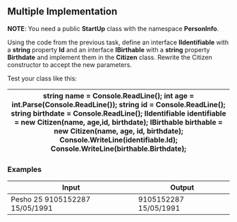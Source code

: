 Multiple Implementation
-----------------------

**NOTE**: You need a public **StartUp** class with the namespace **PersonInfo**.

Using the code from the previous task, define an interface **IIdentifiable**
with a **string** property **Id** and an interface **IBirthable** with a
**string** property **Birthdate** and implement them in the **Citizen** class.
Rewrite the Citizen constructor to accept the new parameters.

Test your class like this:

| string name = Console.ReadLine(); int age = int.Parse(Console.ReadLine()); string id = Console.ReadLine(); string birthdate = Console.ReadLine(); IIdentifiable identifiable = new Citizen(name, age,id, birthdate); IBirthable birthable = new Citizen(name, age, id, birthdate); Console.WriteLine(identifiable.Id); Console.WriteLine(birthable.Birthdate); |
|----------------------------------------------------------------------------------------------------------------------------------------------------------------------------------------------------------------------------------------------------------------------------------------------------------------------------------------------------------------|


### Examples

| **Input**                      | **Output**            |
|--------------------------------|-----------------------|
| Pesho 25 9105152287 15/05/1991 | 9105152287 15/05/1991 |
